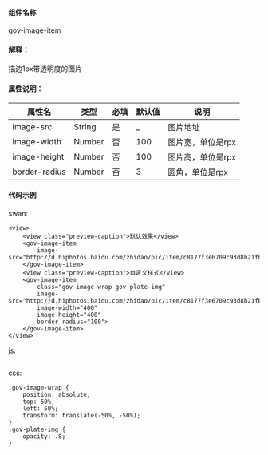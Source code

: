#### 组件名称
gov-image-item

#### 解释：
描边1px带透明度的图片

#### 属性说明：
|属性名 | 类型 | 必填 | 默认值 |说明 |
|---|---|---|---|---|
|image-src |String |是|_|图片地址|
|image-width |Number |否|100|图片宽，单位是rpx|
|image-height |Number |否|100|图片高，单位是rpx|
|border-radius |Number |否|3|圆角，单位是rpx|

#### 代码示例
swan:
```
<view>
    <view class="preview-caption">默认效果</view>
    <gov-image-item
        image-src="http://d.hiphotos.baidu.com/zhidao/pic/item/c8177f3e6709c93d8b21fbe49c3df8dcd00054d6.jpg">
    </gov-image-item>
    <view class="preview-caption">自定义样式</view>
    <gov-image-item
        class="gov-image-wrap gov-plate-img"
        image-src="http://d.hiphotos.baidu.com/zhidao/pic/item/c8177f3e6709c93d8b21fbe49c3df8dcd00054d6.jpg"
        image-width="400"
        image-height="400"
        border-radius="100">
    </gov-image-item>
</view>
```
js:
```

```
css:
```
.gov-image-wrap {
    position: absolute;
    top: 50%;
    left: 50%;
    transform: translate(-50%, -50%);
}
.gov-plate-img {
    opacity: .8;
}

```